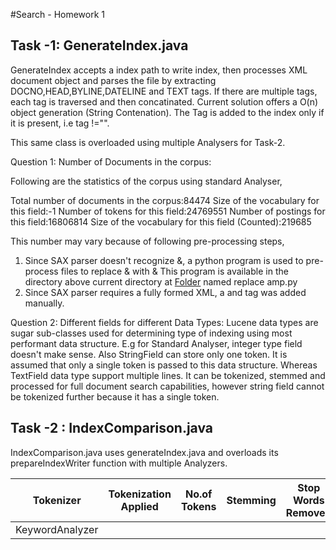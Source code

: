 #Search - Homework 1

## Task -1: GenerateIndex.java

GenerateIndex accepts a index path to write index, then processes XML document object and parses the file by extracting DOCNO,HEAD,BYLINE,DATELINE and TEXT tags. If there are multiple tags, each tag is traversed and then concatinated. Current solution offers a O(n) object generation (String Contenation). The Tag is added to the index only if it is present, i.e tag !="".

This same class is overloaded using multiple Analysers for Task-2.

Question 1: 
Number of Documents in the corpus:

Following are the statistics of the corpus using standard Analyser,

Total number of documents in the corpus:84474
Size of the vocabulary for this field:-1
Number of tokens for this field:24769551
Number of postings for this field:16806814
Size of the vocabulary for this field (Counted):219685

This number may vary because of following pre-processing steps,
1. Since SAX parser doesn't recognize &, a python program is used to pre-process files to replace & with &amp;
This program is available in the directory above current directory at [Folder](https://github.com/ganesh91/Information-Retrieval-Course/tree/master/Assignments/HW%201/corpus) named replace amp.py
2. Since SAX parser requires a fully formed XML, a <root> and </root> tag was added manually.

Question 2:
Different fields for different Data Types:
Lucene data types are sugar sub-classes used for determining type of indexing using most performant data structure. E.g for Standard Analyser, integer type field doesn't make sense. Also StringField can store only one token. It is assumed that only a single token is passed to this data structure. Whereas TextField data type support multiple lines. It can be tokenized, stemmed and processed for full document search capabilities, however string field cannot be tokenized further because it has a single token.

## Task -2 : IndexComparison.java

IndexComparison.java uses generateIndex.java and overloads its prepareIndexWriter function with multiple Analyzers.

| Tokenizer | Tokenization Applied | No.of Tokens | Stemming | Stop Words Removed | No.of Words in Dictionary |
|-----------|----------------------|--------------|----------|---------------------|--------------------------|
|KeywordAnalyzer|
